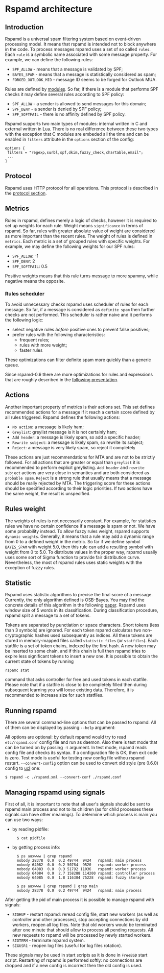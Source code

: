 # Rspamd architecture

## Introduction

Rspamd is a universal spam filtering system based on event-driven processing
model. It means that rspamd is intended not to block anywhere in the code. To
process messages rspamd uses a set of so called `rules`. Each `rule` is a symbolic
name associated with some message property. For example, we can define the following
rules:

- `SPF_ALLOW` - means that a message is validated by SPF;
- `BAYES_SPAM` - means that a message is statistically considered as spam;
- `FORGED_OUTLOOK_MID` - message ID seems to be forged for Outlook MUA.

Rules are defined by [modules](../modules/). So far, if there is a module that
performs SPF checks it may define several rules according to SPF policy:

- `SPF_ALLOW` - a sender is allowed to send messages for this domain;
- `SPF_DENY` - a sender is denied by SPF policy;
- `SPF_SOFTFAIL` - there is no affinity defined by SPF policy.

Rspamd supports two main types of modules: internal written in C and external
written in Lua. There is no real difference between these two types with the exception
that C modules are embeded all the time and can be enabled in `filters` attribute
in the `options` section of the config:

~~~ucl
options {
 filters = "regexp,surbl,spf,dkim,fuzzy_check,chartable,email";
 ...
}
~~~

## Protocol

Rspamd uses HTTP protocol for all operations. This protocol is described in the [protocol section](protocol.md).

## Metrics

Rules in rspamd, defines merely a logic of checks, however it is required to
set up weights for each rule. Weight means `significance` in terms of rspamd. So
far, rules with greater absolute value of weight are considered as more important
than the recent rules. The weight of rules is defined in `metrics`. Each metric
is a set of grouped rules with specific weights. For example, we may define the
following weights for our SPF rules:

- `SPF_ALLOW`: -1
- `SPF_DENY`: 2
- `SPF_SOFTFAIL`: 0.5

Positive weights means that this rule turns message to more spammy, while negative
means the opposite.

### Rules scheduler

To avoid unnecessary checks rspamd uses scheduler of rules for each message. So far,
if a message is considered as `definite spam` then further checks are not performed.
This scheduler is rather naive and it performs the following logic:

- select negative rules *before* positive ones to prevent false positives;
- prefer rules with the following characteristics:
  - frequent rules;
  - rules with more weight;
  - faster rules

These optimizations can filter definite spam more quickly than a generic queue.

Since rspamd-0.9 there are more optimizations for rules and expressions that are
roughly described in the [following presentation](http://highsecure.ru/ast-rspamd.pdf).

## Actions

Another important property of metrics is their actions set. This set defines recommended
actions for a message if it reach a certain score defined by all rules triggered.
Rspamd defines the following actions:

- `No action`: a message is likely ham;
- `Greylist`: greylist message is it is not certainly ham;
- `Add header`: a message is likely spam, so add a specific header;
- `Rewrite subject`: a message is likely spam, so rewrite its subject;
- `Reject`: a message is very likely spam, so reject it completely

These actions are just recommendations for MTA and are not to be strictly followed.
For all actions that are greater or equal than `greylist` it is recommended to
perform explicit greylisting. `Add header` and `rewrite subject` actions are very
close in semantics and are both considered as `probable spam`. `Reject` is a
strong rule that usually means that a message should be really rejected by MTA.
The triggering score for these actions should be specified according to their logic
priorities. If two actions have the same weight, the result is unspecified.

## Rules weight

The weights of rules is not necessarily constant. For example, for statistics rules
we have no certain confidence if a message is spam or not. We have some probability
instead. To allow fuzzy rules weight, rspamd supports `dynamic weights`. Generally,
it means that a rule may add a dynamic range from 0 to a defined weight in the metric.
So far if we define symbol `BAYES_SPAM` with weight 5.0, then this rule can add
a resulting symbol with weight from 0 to 5.0. To distribute values in the proper
way, rspamd usually uses some sort of Sigma function to provide fair distribution curve.
Nevertheless, the most of rspamd rules uses static weights with the exception of
fuzzy rules.

## Statistic

Rspamd uses statistic algorithms to precise the final score of a message. Currently,
the only algorithm defined is OSB-Bayes. You may find the concrete details of this
algorithm in the following [paper](http://osbf-lua.luaforge.net/papers/osbf-eddc.pdf).
Rspamd uses window size of 5 words in its classification. During classification procedure,
rspamd split a message to a set of tokens.

Tokens are separated by punctiation or space characters. Short tokens (less than 3 symbols) are ignored. For each token rspamd
calculates two non-cryptographic hashes used subsequently as indices. All these tokens
are stored in memory-mapped files called `statistic files` (or `statfiles`). Each statfile
is a set of token chains, indexed by the first hash. A new token may be inserted to some
chain, and if this chain is full then rspamd tries to expire less significant tokens to
insert a new one. It is possible to obtain the current state of tokens by running

	rspamc stat

command that asks controller for free and used tokens in each statfile.
Please note that if a statfile is close to be completely filled then during subsequent
learning you will loose existing data. Therefore, it is recommended to increase size for
such statfiles.

## Running rspamd

There are several command-line options that can be passed to rspamd. All of them can be displayed by passing `--help` argument:

All options are optional: by default rspamd would try to read `etc/rspamd.conf` config file and run as daemon. Also there is test mode that can be turned on by passing `-t` argument. In test mode, rspamd reads config file and checks its syntax. If a configuration file is OK, then exit code is zero. Test mode is useful for testing new config file withou rspamd restart. `--convert-config` option can be used to convert old style (pre 0.6.0) config to [ucl](../configuration/ucl.md) one:

	$ rspamd -c ./rspamd.xml --convert-conf ./rspamd.conf


## Managing rspamd using signals

First of all, it is important to note that all user's signals should be sent to rspamd main process and not to its children (as for child processes these signals can have other meanings). To determine which process is main you can use two ways:

- by reading pidfile:

		$ cat pidfile

- by getting process info:

		$ ps auxwww | grep rspamd
		nobody 28378  0.0  0.2 49744  9424   rspamd: main process
		nobody 64082  0.0  0.2 50784  9520   rspamd: worker process
		nobody 64083  0.0  0.3 51792 11036   rspamd: worker process
		nobody 64084  0.0  2.7 158288 114200 rspamd: controller process
		nobody 64085  0.0  1.8 116304 75228  rspamd: fuzzy storage

		$ ps auxwww | grep rspamd | grep main
		nobody 28378  0.0  0.2 49744  9424   rspamd: main process

After getting the pid of main process it is possible to manage rspamd with signals:

- `SIGHUP` - restart rspamd: reread config file, start new workers (as well as controller and other processes), stop accepting connections by old workers, reopen all log files. Note that old workers would be terminated after one minute that should allow to process all pending requests. All new requests to rspamd will be processed by newly started workers.
- `SIGTERM` - terminate rspamd system.
- `SIGUSR1` - reopen log files (useful for log files rotation).

These signals may be used in start scripts as it is done in `FreeBSD` start script. Restarting of rspamd is performed softly: no connections are dropped and if a new config is incorrect then the old config is used.
